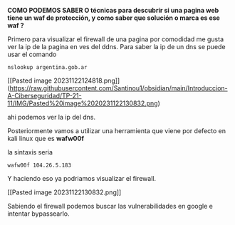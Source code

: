 
**COMO PODEMOS SABER O técnicas para descubrir si una pagina web tiene un waf de protección, y como saber que solución o marca es ese waf ?**


Primero para visualizar el firewall de una pagina por comodidad me gusta ver la ip de la pagina en ves del ddns.
Para saber la ip de un dns se puede usar el comando

```
nslookup argentina.gob.ar
```


[[Pasted image 20231122124818.png]] (https://raw.githubusercontent.com/Santinou1/obsidian/main/Introduccion-A-Ciberseguridad/TP-21-11/IMG/Pasted%20image%2020231122130832.png)

ahi podemos ver la ip del dns.

Posteriormente vamos a utilizar una herramienta que viene por defecto en kali linux que es **wafw00f**

la sintaxis seria
```
wafw00f 104.26.5.183
```


Y haciendo eso ya podriamos visualizar el firewall.

[[Pasted image 20231122130832.png]]

Sabiendo el firewall podemos buscar las vulnerabilidades en google e intentar bypassearlo.

